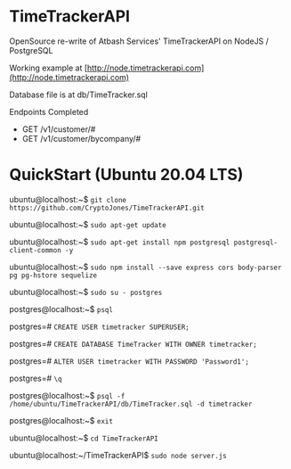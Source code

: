 # TimeTrackerAPI

OpenSource re-write of Atbash Services' TimeTrackerAPI on NodeJS / PostgreSQL

Working example at [http://node.timetrackerapi.com](http://node.timetrackerapi.com)

Database file is at db/TimeTracker.sql

Endpoints Completed
 * GET /v1/customer/#
 * GET /v1/customer/bycompany/#

#

# QuickStart (Ubuntu 20.04 LTS)

ubuntu@localhost:~$ `git clone https://github.com/CryptoJones/TimeTrackerAPI.git`

ubuntu@localhost:~$ `sudo apt-get update`

ubuntu@localhost:~$ `sudo apt-get install npm postgresql postgresql-client-common -y`

ubuntu@localhost:~$ `sudo npm install --save express cors body-parser pg pg-hstore sequelize`

ubuntu@localhost:~$ `sudo su - postgres`

postgres@localhost:~$ `psql`

postgres=# `CREATE USER timetracker SUPERUSER;`

postgres=# `CREATE DATABASE TimeTracker WITH OWNER timetracker;`

postgres=# `ALTER USER timetracker WITH PASSWORD 'Password1';`

postgres=# `\q`

postgres@localhost:~$ `psql -f /home/ubuntu/TimeTrackerAPI/db/TimeTracker.sql -d timetracker`

postgres@localhost:~$ `exit`

ubuntu@localhost:~$ `cd TimeTrackerAPI`

ubuntu@localhost:~/TimeTrackerAPI$ `sudo node server.js`
